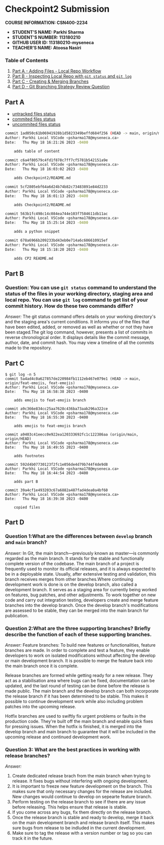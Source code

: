 # Checkpoint2 Submission

**COURSE INFORMATION: CSN400-2234**
- **STUDENT’S NAME: Parkhi Sharma**
- **STUDENT'S NUMBER: 113180210**
- **GITHUB USER ID: 113180210-myseneca**
- **TEACHER’S NAME: Atoosa Nasiri**

### Table of Contents
1. [Part A - Adding Files - Local Repo Workflow](#part-a)
2. [Part B - Inspecting Local Repo with `git status` and `git log`](#part-b)
3. [Part C - Creating & Merging Branches](#part-c)
4. [Part D - Git Branching Strategy Review Question](#part-d)

## Part A 

- [untracked files status](./git_status_untracked.txt)
- [commited files status](./git_status_committed.txt)
- [uncommited files status](./git_status_uncommitted.txt)
```bash
commit 1ad050c61b06941928b1d5823349beffd684f256 (HEAD -> main, origin/main, origin/HEAD)
Author: Parkhi Local VSCode <psharma178@myseneca.ca>
Date:   Thu May 18 16:21:26 2023 -0400

    adds table of content

commit c6a4f80579c4fd1f878c7ff7cf5781b542151a9e
Author: Parkhi Local VSCode <psharma178@myseneca.ca>
Date:   Thu May 18 16:03:02 2023 -0400

    adds Checkpoint2/README.md

commit 5cf2805ebf64a6d24b74b82c73483891e84d2233
Author: Parkhi Local VSCode <psharma178@myseneca.ca>
Date:   Thu May 18 16:01:13 2023 -0400

    adds Checkpoint2/README.md

commit 563b1fc498c14c084ea744e103f7584611db11ac
Author: Parkhi Local VSCode <psharma178@myseneca.ca>
Date:   Thu May 18 15:25:14 2023 -0400

    adds a python snippet

commit 678a6966b209233bd43eb0e714a6c606610915ef
Author: Parkhi Local VSCode <psharma178@myseneca.ca>
Date:   Thu May 18 15:18:20 2023 -0400

    adds CP2 README.md
```
## Part B
### Question: You can use `git status` command to understand the status of the files in your working directory, staging area and local repo. You can use `git log` command to get list of your commit history. How do these two commands differ?

*Answer:* The git status command offers details on your working directory's and the staging area's current conditions. It informs you of the files that have been edited, added, or removed as well as whether or not they have been staged.The git log command, however, presents a list of commits in reverse chronological order. It displays details like the commit message, author, date, and commit hash. You may view a timeline of all the commits made to the repository.

## Part C

```
$ git log -n 5
commit 5a4ad4c0a627857de220984fb1112eb467e079e1 (HEAD -> main, origin/feat-emojis, feat-emojis)
Author: Parkhi Local VSCode <psharma178@myseneca.ca>
Date:   Thu May 18 16:58:38 2023 -0400

    adds emojis to feat-emojis branch

commit a9c366e834cc25aa7628c436ba73aab296a322ce
Author: Parkhi Local VSCode <psharma178@myseneca.ca>
Date:   Thu May 18 16:55:30 2023 -0400

    adds emojis to feat-emojis branch

commit a9403c41eecc0e922ea120333692fc1c122386aa (origin/main, origin/HEAD)
Author: Parkhi Local VSCode <psharma178@myseneca.ca>
Date:   Thu May 18 16:49:55 2023 -0400

    adds footnotes

commit 592d4b07730123f2fc1e056de4d79b744f4de9d8
Author: Parkhi Local VSCode <psharma178@myseneca.ca>
Date:   Thu May 18 16:44:54 2023 -0400

    adds part B

commit 39a4cf1e493203c67a6882a487fad4dea0a4bf60
Author: Parkhi Local VSCode <psharma178@myseneca.ca>
Date:   Thu May 18 16:39:38 2023 -0400

    copied files
```
## Part D

### Question 1:What are the differences between `develop` branch and `main` branch?

*Answer:* In Git, the main branch—previously known as master—is commonly regarded as the main branch. It stands for the stable and functionally complete version of the codebase. The main branch of a project is frequently used to monitor its official releases, and it is always expected to be in a deployable state. Usually, after extensive testing and validation, this branch receives merges from other branches.Where continuing development work is done is on the develop branch, also called a development branch. It serves as a staging area for currently being worked on features, bug patches, and other adjustments. To work together on new code and carry out integration testing, developers create and merge feature branches into the develop branch. Once the develop branch's modifications are assessed to be stable, they can be merged into the main branch for publication.

### Question 2:What are the three supporting branches? Briefly describe the function of each of these supporting branches.

*Answer:*
Feature branches: To build new features or functionalities, feature branches are made. In order to complete and test a feature, they enable developers to work on isolated modifications without affecting the develop or main development branch. It is possible to merge the feature back into the main branch once it is complete.

Release branches are formed while getting ready for a new release. They act as a stabilisation area where bugs can be fixed, documentation can be updated, and the last round of testing can be done before the release is made public. The main branch and the develop branch can both incorporate the release branch if it has been determined to be stable. This makes it possible to continue development work while also including problem patches into the upcoming release.

Hotfix branches are used to swiftly fix urgent problems or faults in the production code. They're built off the main branch and enable quick fixes for pressing issues. When the hotfix is finished, it is merged into the develop branch and main branch to guarantee that it will be included in the upcoming release and continued development work.

### Question 3: What are the best practices in working with release branches?

*Answer:* 
1. Create dedicated release brach from the main branch when trying to release. It fixes bugs without interfering with ongoing development.
2. It is important to freeze new feature development on the branch. This makes sure that only necessary changes for the release are included. New changes would continue to develop on sepearte feature branch.
3. Perform testing on the release branch to see if there are any issue before releasing. This helps ensure that release is stable.
4. If you come across any bugs, fix them directly on the release branch. 
5. Once the release branch is stable and ready to develop, merge it back on the main development branch and release branch itself. This makes sure bugs from release to be indluded in the current development.
6. Make sure to tag the release with a version number or tag so you can track it in the future.





